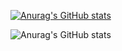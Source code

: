 [![Anurag's GitHub stats](https://github-readme-stats.vercel.app/api?username=LiqunKit)](https://github.com/anuraghazra/github-readme-stats)

![Anurag's GitHub stats](https://github-readme-stats.vercel.app/api?username=LiqunKit&show_icons=true)
